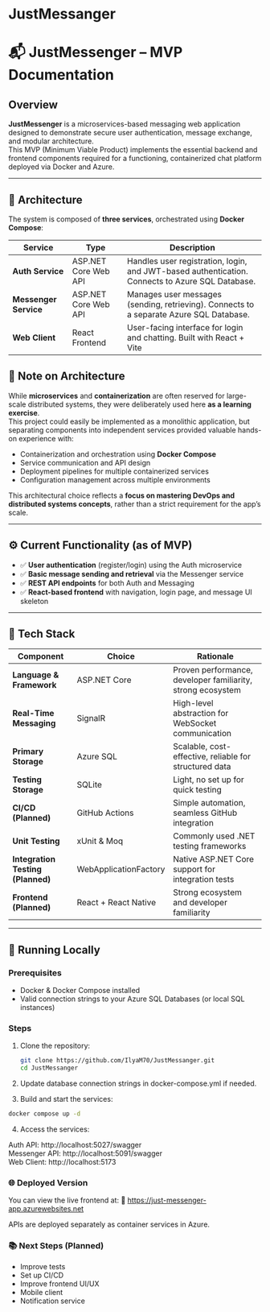 # JustMessanger
# 📬 JustMessenger – MVP Documentation

## Overview
**JustMessenger** is a microservices-based messaging web application designed to demonstrate secure user authentication, message exchange, and modular architecture.  
This MVP (Minimum Viable Product) implements the essential backend and frontend components required for a functioning, containerized chat platform deployed via Docker and Azure.

---

## 🧩 Architecture

The system is composed of **three services**, orchestrated using **Docker Compose**:

| Service | Type | Description |
|----------|------|-------------|
| **Auth Service** | ASP.NET Core Web API | Handles user registration, login, and JWT-based authentication. Connects to Azure SQL Database.
| **Messenger Service** | ASP.NET Core Web API | Manages user messages (sending, retrieving). Connects to a separate Azure SQL Database.
| **Web Client** | React Frontend | User-facing interface for login and chatting. Built with React + Vite


## 🧱 Note on Architecture
While **microservices** and **containerization** are often reserved for large-scale distributed systems, they were deliberately used here **as a learning exercise**.  
This project could easily be implemented as a monolithic application, but separating components into independent services provided valuable hands-on experience with:
- Containerization and orchestration using **Docker Compose**  
- Service communication and API design  
- Deployment pipelines for multiple containerized services  
- Configuration management across multiple environments  

This architectural choice reflects a **focus on mastering DevOps and distributed systems concepts**, rather than a strict requirement for the app’s scale.


---

## ⚙️ Current Functionality (as of MVP)
- ✅ **User authentication** (register/login) using the Auth microservice  
- ✅ **Basic message sending and retrieval** via the Messenger service  
- ✅ **REST API endpoints** for both Auth and Messaging  
- ✅ **React-based frontend** with navigation, login page, and message UI skeleton  
 

---

## 🧠 Tech Stack

| Component                 | Choice                | Rationale                                                    |
| ------------------------- | --------------------- | ------------------------------------------------------------ |
| **Language & Framework**  | ASP.NET Core          | Proven performance, developer familiarity, strong ecosystem  |
| **Real-Time Messaging**   | SignalR               | High-level abstraction for WebSocket communication           |
| **Primary Storage**       | Azure SQL             | Scalable, cost-effective, reliable for structured data       |
| **Testing Storage**       | SQLite                | Light, no set up for quick testing       |
| **CI/CD (Planned)**                 | GitHub Actions        | Simple automation, seamless GitHub integration               |
| **Unit Testing**          | xUnit & Moq           | Commonly used .NET testing frameworks                        |
| **Integration Testing (Planned)**   | WebApplicationFactory | Native ASP.NET Core support for integration tests            |
| **Frontend (Planned)**    | React + React Native  | Strong ecosystem and developer familiarity                   |


---

## 🚀 Running Locally

### Prerequisites
- Docker & Docker Compose installed  
- Valid connection strings to your Azure SQL Databases (or local SQL instances)

### Steps
1. Clone the repository:
   ```bash
   git clone https://github.com/IlyaM70/JustMessanger.git
   cd JustMessanger
   
2. Update database connection strings in docker-compose.yml if needed.

3. Build and start the services:

```bash
docker compose up -d
```
4. Access the services:

  Auth API: http://localhost:5027/swagger  
  Messenger API: http://localhost:5091/swagger  
  Web Client: http://localhost:5173

### 🌐 Deployed Version
You can view the live frontend at:
🔗 https://just-messenger-app.azurewebsites.net

APIs are deployed separately as container services in Azure.

### 📚 Next Steps (Planned)
- Improve tests
- Set up CI/CD
- Improve frontend UI/UX
- Mobile client
- Notification service
